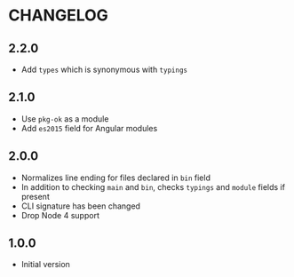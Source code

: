# CHANGELOG

## 2.2.0

* Add `types` which is synonymous with `typings` 

## 2.1.0

* Use `pkg-ok` as a module
* Add `es2015` field for Angular modules

## 2.0.0

* Normalizes line ending for files declared in `bin` field
* In addition to checking `main` and `bin`, checks `typings` and `module` fields if present
* CLI signature has been changed
* Drop Node 4 support

## 1.0.0

* Initial version
